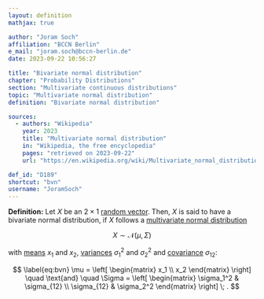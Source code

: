 ```yaml
---
layout: definition
mathjax: true

author: "Joram Soch"
affiliation: "BCCN Berlin"
e_mail: "joram.soch@bccn-berlin.de"
date: 2023-09-22 10:56:27

title: "Bivariate normal distribution"
chapter: "Probability Distributions"
section: "Multivariate continuous distributions"
topic: "Multivariate normal distribution"
definition: "Bivariate normal distribution"

sources:
  - authors: "Wikipedia"
    year: 2023
    title: "Multivariate normal distribution"
    in: "Wikipedia, the free encyclopedia"
    pages: "retrieved on 2023-09-22"
    url: "https://en.wikipedia.org/wiki/Multivariate_normal_distribution#Bivariate_case"

def_id: "D189"
shortcut: "bvn"
username: "JoramSoch"
---
```



**Definition:** Let $X$ be an $2 \times 1$ [random vector](/D/rvec). Then, $X$ is said to have a bivariate normal distribution, if $X$ follows a [multivariate normal distribution](/D/mvn)

$$ \label{eq:mvn}
X \sim \mathcal{N}(\mu, \Sigma)
$$

with [means](/D/mean) $x_1$ and $x_2$, [variances](/D/var) $\sigma_1^2$ and $\sigma_2^2$ and [covariance](/D/cov) $\sigma_{12}$:

$$ \label{eq:bvn}
\mu = \left[ \begin{matrix} x_1 \\ x_2 \end{matrix} \right] \quad \text{and} \quad \Sigma = \left[ \begin{matrix} \sigma_1^2 & \sigma_{12} \\ \sigma_{12} & \sigma_2^2 \end{matrix} \right] \; .
$$
